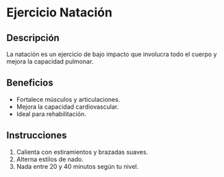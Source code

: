 # Ejercicio Natación

## Descripción
La natación es un ejercicio de bajo impacto que involucra todo el cuerpo y mejora la capacidad pulmonar.

## Beneficios
- Fortalece músculos y articulaciones.
- Mejora la capacidad cardiovascular.
- Ideal para rehabilitación.

## Instrucciones
1. Calienta con estiramientos y brazadas suaves.
2. Alterna estilos de nado.
3. Nada entre 20 y 40 minutos según tu nivel.